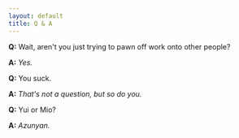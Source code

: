 ```yaml
---
layout: default
title: Q & A
---
```


**Q:** Wait, aren't you just trying to pawn off work onto other people?

**A:** *Yes.*


**Q:** You suck.

**A:** *That's not a question, but so do you.*


**Q:** Yui or Mio?

**A:** *Azunyan.*

